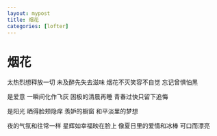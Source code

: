 ```yaml
---
layout: mypost
title: 烟花
categories: [lofter]
---
```


# 烟花

太热烈想释放一切
未及醉先失去滋味
烟花不灭笑容不自觉
忘记曾惧怕黑

是爱意
一瞬间化作飞灰
困极的清晨再睡
青春过快只留下追悔

是阳光
晒得脸颊隐痒
羡妒的橱窗
和平淡里的梦想

夜的气氛和往常一样
星辉如幸福映在脸上
像夏日里的爱情和冰棒
可口而漂亮